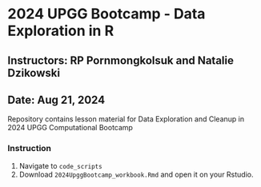 # 2024 UPGG Bootcamp - Data Exploration in R
## Instructors: RP Pornmongkolsuk and Natalie Dzikowski
## Date: Aug 21, 2024
Repository contains lesson material for Data Exploration and Cleanup in 2024 UPGG Computational Bootcamp

### Instruction
1. Navigate to `code_scripts`
2. Download `2024UpggBootcamp_workbook.Rmd` and open it on your Rstudio.
